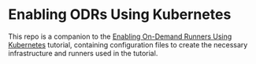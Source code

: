 # Enabling ODRs Using Kubernetes

This repo is a companion to the [Enabling On-Demand Runners Using Kubernetes](https://learn.hashicorp.com/tutorials/waypoint/on-demand-runners) tutorial, containing configuration files to create the necessary infrastructure and runners used in the tutorial.